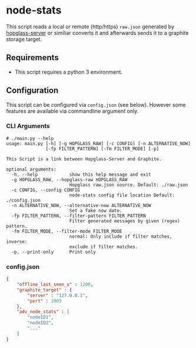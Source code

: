 # node-stats

This script reads a local or remote (http/https) ``raw.json`` generated by [hopglass-server](https://github.com/hopglass/hopglass-server) or similiar converts it and afterwards sends it to a graphite storage target.

## Requirements

- This script requires a python 3 environment.

## Configuration

This script can be configured via ``config.json`` (see below). However some features are available via commandline argument only.

### CLI Arguments

```text
# ./main.py --help
usage: main.py [-h] [-g HOPGLASS_RAW] [-c CONFIG] [-n ALTERNATIVE_NOW]
               [-fp FILTER_PATTERN] [-fm FILTER_MODE] [-p]

This Script is a link between Hopglass-Server and Graphite.

optional arguments:
  -h, --help            show this help message and exit
  -g HOPGLASS_RAW, --hopglass-raw HOPGLASS_RAW
                        Hopglass raw.json source. Default: ./raw.json
  -c CONFIG, --config CONFIG
                        node-stats config file location Default: ./config.json
  -n ALTERNATIVE_NOW, --alternative-now ALTERNATIVE_NOW
                        Set a fake now date.
  -fp FILTER_PATTERN, --filter-pattern FILTER_PATTERN
                        Filter generated messages by given (regex) pattern.
  -fm FILTER_MODE, --filter-mode FILTER_MODE
                        normal: Only include if filter matches, inverse:
                        exclude if filter matches.
  -p, --print-only      Print only

  ```

### config.json

```json
{
	"offline_last_seen_s" : 1200,
	"graphite_target" : {
		"server" : "127.0.0.1",
		"port" : 2003
	},
	"adv_node_stats" : [
		"nodeID1",
		"nodeID2",
		"..."
	]
}
```
